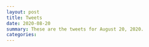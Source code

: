 ```yaml
---
layout: post
title: Tweets
date: 2020-08-20
summary: These are the tweets for August 20, 2020.
categories:
---
```


